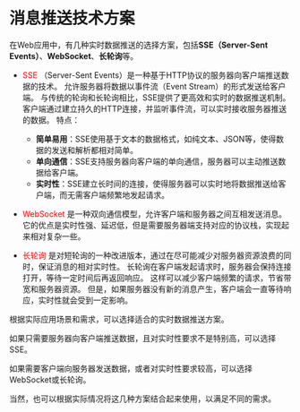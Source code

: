 # 消息推送技术方案

在Web应用中，有几种实时数据推送的选择方案，包括**SSE（Server-Sent Events）**、**WebSocket**、**长轮询**等。

- <font color=red>SSE</font>
  （Server-Sent Events）是一种基于HTTP协议的服务器向客户端推送数据的技术。
  允许服务器将数据以事件流（Event Stream）的形式发送给客户端。
  与传统的轮询和长轮询相比，SSE提供了更高效和实时的数据推送机制。
  客户端通过建立持久的HTTP连接，并监听事件流，可以实时接收服务器推送的数据。
  特点：
  - **简单易用**：SSE使用基于文本的数据格式，如纯文本、JSON等，使得数据的发送和解析都相对简单。
  - **单向通信**：SSE支持服务器向客户端的单向通信，服务器可以主动推送数据给客户端。
  - **实时性**：SSE建立长时间的连接，使得服务器可以实时地将数据推送给客户端，而无需客户端频繁地发起请求。

- <font color=red>WebSocket</font>
  是一种双向通信模型，允许客户端和服务器之间互相发送消息。
  它的优点是实时性强、延迟低，但是需要服务器端支持对应的协议栈，实现起来相对复杂一些。
- <font color=red>长轮询</font>
  是对短轮询的一种改进版本，通过在尽可能减少对服务器资源浪费的同时，保证消息的相对实时性。
  长轮询在客户端发起请求时，服务器会保持连接打开，等待一定时间后再返回响应。
  这样可以减少客户端频繁的请求，节省带宽和服务器资源。
  但是，如果服务器没有新的消息产生，客户端会一直等待响应，实时性就会受到一定影响。



根据实际应用场景和需求，可以选择适合的实时数据推送方案。

如果只需要服务器向客户端推送数据，且对实时性要求不是特别高，可以选择SSE。

如果需要客户端向服务器发送数据，或者对实时性要求较高，可以选择WebSocket或长轮询。

当然，也可以根据实际情况将这几种方案结合起来使用，以满足不同的需求。

## 
